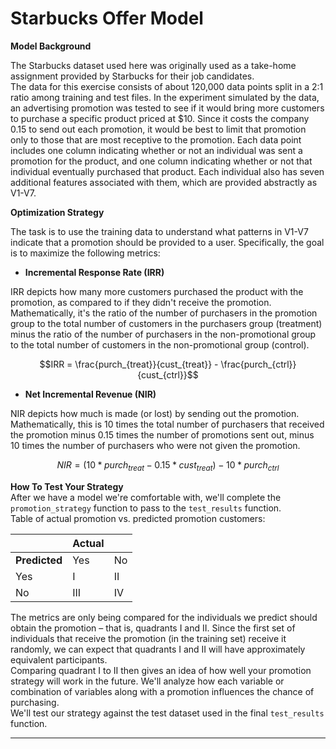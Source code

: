 # **Starbucks Offer Model**

**Model Background**  

The Starbucks dataset used here was originally used as a take-home assignment provided by Starbucks for their job candidates.  
The data for this exercise consists of about 120,000 data points split in a 2:1 ratio among training and test files. In the experiment simulated by the data, an advertising promotion was tested to see if it would bring more customers to purchase a specific product priced at $10. Since it costs the company 0.15 to send out each promotion, it would be best to limit that promotion only to those that are most receptive to the promotion. Each data point includes one column indicating whether or not an individual was sent a promotion for the product, and one column indicating whether or not that individual eventually purchased that product. Each individual also has seven additional features associated with them, which are provided abstractly as V1-V7.

**Optimization Strategy**

The task is to use the training data to understand what patterns in V1-V7 indicate that a promotion should be provided to a user. Specifically, the goal is to maximize the following metrics:
* **Incremental Response Rate (IRR)**

IRR depicts how many more customers purchased the product with the promotion, as compared to if they didn't receive the promotion. Mathematically, it's the ratio of the number of purchasers in the promotion group to the total number of customers in the purchasers group (treatment) minus the ratio of the number of purchasers in the non-promotional group to the total number of customers in the non-promotional group (control).

```math
IRR = \frac{purch_{treat}}{cust_{treat}} - \frac{purch_{ctrl}}{cust_{ctrl}}
```

* **Net Incremental Revenue (NIR)**

NIR depicts how much is made (or lost) by sending out the promotion. Mathematically, this is 10 times the total number of purchasers that received the promotion minus 0.15 times the number of promotions sent out, minus 10 times the number of purchasers who were not given the promotion.

```math
NIR=(10 * purch_{treat} − 0.15 * cust_{treat}) − 10* purch_{ctrl}
```

**How To Test Your Strategy**  
After we have a model we're comfortable with, we'll complete the `promotion_strategy` function to pass to the `test_results` function.  
Table of actual promotion vs. predicted promotion customers: 

|           | Actual |  |
|-----------|-----|----|
| **Predicted** | Yes | No |
| Yes |  I | II |
| No  | III| IV |

The metrics are only being compared for the individuals we predict should obtain the promotion – that is, quadrants I and II. Since the first set of individuals that receive the promotion (in the training set) receive it randomly, we can expect that quadrants I and II will have approximately equivalent participants.  
Comparing quadrant I to II then gives an idea of how well your promotion strategy will work in the future. We'll analyze how each variable or combination of variables along with a promotion influences the chance of purchasing.  
We'll test our strategy against the test dataset used in the final `test_results` function.

---